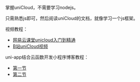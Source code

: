 
掌握uniCloud，不需要学习nodejs。

只需熟悉js即可，然后阅读uniCloud的文档，就像学习一个js框架。


视频教程：
- [网易云课堂unicloud入门到精通](https://study.163.com/course/introduction.htm?courseId=1209978085#/courseDetail?tab=1)
- [B站uniCloud视频](https://search.bilibili.com/all?keyword=unicloud)

uni-app结合云函数开发小程序博客教程：
- [第一节](https://juejin.im/post/5ea78879e51d454dd60cf473)
- [第二节](https://juejin.im/post/5eb21a12f265da7bf0283664)
